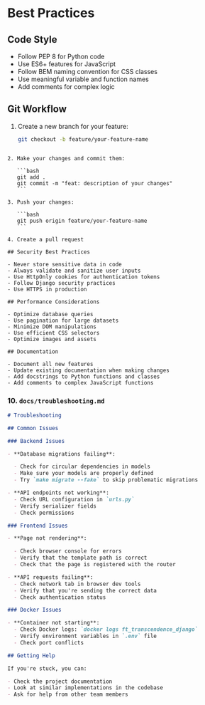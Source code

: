 # Best Practices

## Code Style

- Follow PEP 8 for Python code
- Use ES6+ features for JavaScript
- Follow BEM naming convention for CSS classes
- Use meaningful variable and function names
- Add comments for complex logic

## Git Workflow

1. Create a new branch for your feature:
   ```bash
   git checkout -b feature/your-feature-name
   ```

````

2. Make your changes and commit them:

   ```bash
   git add .
   git commit -m "feat: description of your changes"
   ```

3. Push your changes:

   ```bash
   git push origin feature/your-feature-name
   ```

4. Create a pull request

## Security Best Practices

- Never store sensitive data in code
- Always validate and sanitize user inputs
- Use HttpOnly cookies for authentication tokens
- Follow Django security practices
- Use HTTPS in production

## Performance Considerations

- Optimize database queries
- Use pagination for large datasets
- Minimize DOM manipulations
- Use efficient CSS selectors
- Optimize images and assets

## Documentation

- Document all new features
- Update existing documentation when making changes
- Add docstrings to Python functions and classes
- Add comments to complex JavaScript functions

````

### 10. `docs/troubleshooting.md`

```markdown
# Troubleshooting

## Common Issues

### Backend Issues

- **Database migrations failing**:

  - Check for circular dependencies in models
  - Make sure your models are properly defined
  - Try `make migrate --fake` to skip problematic migrations

- **API endpoints not working**:
  - Check URL configuration in `urls.py`
  - Verify serializer fields
  - Check permissions

### Frontend Issues

- **Page not rendering**:

  - Check browser console for errors
  - Verify that the template path is correct
  - Check that the page is registered with the router

- **API requests failing**:
  - Check network tab in browser dev tools
  - Verify that you're sending the correct data
  - Check authentication status

### Docker Issues

- **Container not starting**:
  - Check Docker logs: `docker logs ft_transcendence_django`
  - Verify environment variables in `.env` file
  - Check port conflicts

## Getting Help

If you're stuck, you can:

- Check the project documentation
- Look at similar implementations in the codebase
- Ask for help from other team members
```
